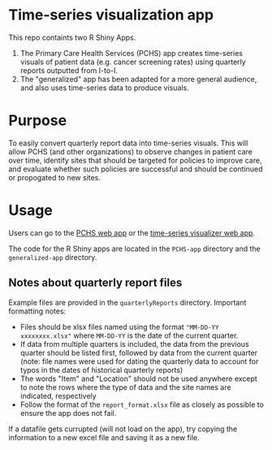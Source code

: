 # Time-series visualization app

This repo containts two R Shiny Apps. 

1. The Primary Care Health Services (PCHS) app creates time-series visuals of patient data (e.g. cancer screening rates) using quarterly reports outputted from I-to-I. 
1. The "generalized" app has been adapted for a more general audience, and also uses time-series data to produce visuals. 


# Purpose

To easily convert quarterly report data into time-series visuals. This will allow PCHS (and other organizations) to observe changes in patient care over time, identify sites that should be targeted for policies to improve care, and evaluate whether such policies are successful and should be continued or propogated to new sites. 

# Usage

Users can go to the [PCHS web app](http://mayalapp.shinyapps.io/PCHS-cancer-screening-report-generator) or the [time-series visualizer web app](https://mayalapp.shinyapps.io/time-series-visualizer/). 

The code for the R Shiny apps are located in the `PCHS-app` directory and the `generalized-app` directory. 

## Notes about quarterly report files

Example files are provided in the `quarterlyReports` directory. Important formatting notes: 
- Files should be xlsx files named using the format `"MM-DD-YY xxxxxxxx.xlsx"` where `MM-DD-YY` is the date of the current quarter. 
- If data from multiple quarters is included, the data from the previous quarter should be listed first, followed by data from the current quarter (note: file names were used for dating the quarterly data to account for typos in the dates of historical quarterly reports) 
- The words "Item" and "Location" should not be used anywhere except to note the rows where the type of data and the site names are indicated, respectively
- Follow the format of the `report_format.xlsx` file as closely as possible to ensure the app does not fail. 

If a datafile gets currupted (will not load on the app), try copying the information to a new excel file and saving it as a new file. 
